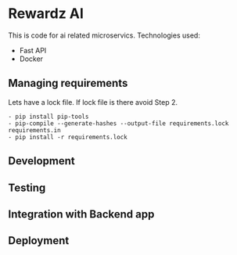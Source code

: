 # Rewardz AI


This is code for ai related microservics.
Technologies used:

- Fast API
- Docker

## Managing requirements

Lets have a lock file. If lock file is there avoid Step 2.

    - pip install pip-tools
    - pip-compile --generate-hashes --output-file requirements.lock requirements.in
    - pip install -r requirements.lock
## Development

## Testing

## Integration with Backend app

## Deployment